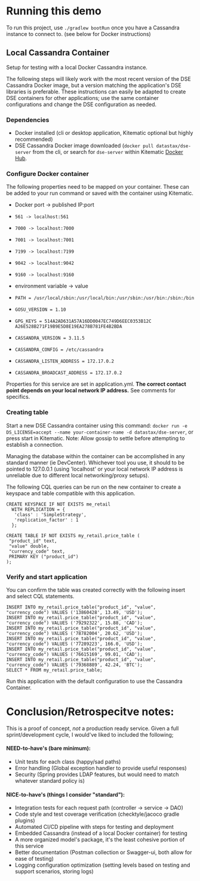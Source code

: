 # Running this demo
To run this project, use ```./gradlew bootRun``` once you have a Cassandra instance to connect to. (see below for Docker instructions)

## Local Cassandra Container
Setup for testing with a local Docker Cassandra instance.

The following steps will likely work with the most recent version of the DSE Cassandra Docker image, but a version matching the application's DSE libraries is preferable. These instructions can easily be adapted to create DSE containers for other applications; use the same container configurations and change the DSE configuration as needed.

### Dependencies
* Docker installed (cli or desktop application, Kitematic optional but highly recommended)
* DSE Cassandra Docker image downloaded (```docker pull datastax/dse-server``` from the cli, or search for ```dse-server``` within Kitematic [Docker Hub](https://hub.docker.com/r/datastax/dse-server "datastax/dse-server").

### Configure Docker container
The following properties need to be mapped on your container. These can be added to your run command or saved with the container using Kitematic.
* Docker port -> published IP:port
* `561 -> localhost:561`
* `7000 -> localhost:7000`
* `7001 -> localhost:7001`
* `7199 -> localhost:7199`
* `9042 -> localhost:9042`
* `9160 -> localhost:9160`


* environment variable -> value
* `PATH = /usr/local/sbin:/usr/local/bin:/usr/sbin:/usr/bin:/sbin:/bin`
* `GOSU_VERSION = 1.10`
* `GPG_KEYS = 514A2AD631A57A16DD0047EC749D6EEC0353B12C 	A26E528B271F19B9E5D8E19EA278B781FE4B2BDA`
* `CASSANDRA_VERSION = 3.11.5`
* `CASSANDRA_CONFIG = /etc/cassandra`
* `CASSANDRA_LISTEN_ADDRESS = 172.17.0.2`
* `CASSANDRA_BROADCAST_ADDRESS = 172.17.0.2`

Properties for this service are set in application.yml. __The correct contact point depends on your local network IP address.__ See comments for specifics.

### Creating table

Start a new DSE Cassandra container using this command: ```docker run -e DS_LICENSE=accept --name your-container-name -d datastax/dse-server```, or press start in Kitematic. Note: Allow gossip to settle before attempting to establish a connection.

Managing the database within the container can be accomplished in any standard manner (ie DevCenter). Whichever tool you use, it should to be pointed to 127.0.0.1 (using 'localhost' or your local network IP address is unreliable due to different local networking/proxy setups).

The following CQL queries can be run on the new container to create a keyspace and table compatible with this application.

```genericsql
CREATE KEYSPACE IF NOT EXISTS me_retail
  WITH REPLICATION = { 
   'class' : 'SimpleStrategy', 
   'replication_factor' : 1 
  };
```

```genericsql
CREATE TABLE IF NOT EXISTS my_retail.price_table (
 "product_id" text,
 "value" double,
 "currency_code" text,
 PRIMARY KEY ("product_id")
);
```

### Verify and start application
You can confirm the table was created correctly with the following insert and select CQL statements.
```genericsql
INSERT INTO my_retail.price_table("product_id", "value", "currency_code") VALUES ('13860428', 13.49, 'USD');
INSERT INTO my_retail.price_table("product_id", "value", "currency_code") VALUES ('79292322', 15.88, 'CAD');
INSERT INTO my_retail.price_table("product_id", "value", "currency_code") VALUES ('78782004', 20.62, 'USD');
INSERT INTO my_retail.price_table("product_id", "value", "currency_code") VALUES ('77289223', 166.0, 'USD');
INSERT INTO my_retail.price_table("product_id", "value", "currency_code") VALUES ('76615169', 99.01, 'CAD');
INSERT INTO my_retail.price_table("product_id", "value", "currency_code") VALUES ('79368889', 42.24, 'BTC');
SELECT * FROM my_retail.price_table;
```
Run this application with the default configuration to use the Cassandra Container.

# Conclusion/Retrospecitve notes:

This is a proof of concept, *not* a production ready service. Given a full sprint/development cycle,
I would've liked to included the following;

#### NEED-to-have's (bare minimum):
- Unit tests for each class (happy/sad paths)
- Error handling (Global exception handler to provide useful responses)
- Security (Spring provides LDAP features, but would need to match whatever standard policy is)

#### NICE-to-have's (things I consider "standard"):
- Integration tests for each request path (controller -> service -> DAO)
- Code style and test coverage verification (checktyle/jacoco gradle plugins)
- Automated CI/CD pipeline with steps for testing and deployment
- Embedded Cassandra (instead of a local Docker container) for testing
- A more organized model's package, it's the least cohesive portion of this service
- Better documentation (Postman collection or Swagger-ui, both allow for ease of testing)
- Logging configuration optimization (setting levels based on testing and support scenarios, storing logs)
